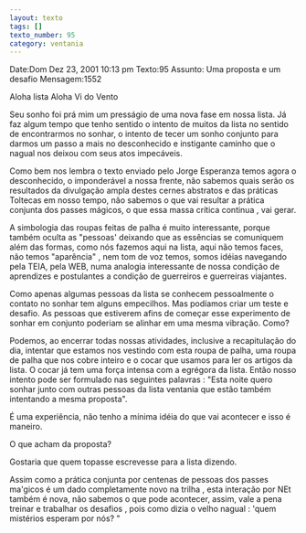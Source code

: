 ```yaml
---
layout: texto
tags: []
texto_number: 95
category: ventania
---
```

Date:Dom Dez 23, 2001 10:13 pm
Texto:95
Assunto: Uma proposta e um desafio
Mensagem:1552

Aloha lista
Aloha Vi do Vento

Seu sonho foi prá mim um presságio de uma nova fase em nossa lista.
Já faz algum tempo que tenho sentido o intento de muitos da lista no sentido
de encontrarmos no sonhar, o intento de tecer um sonho conjunto para darmos
um passo a mais no desconhecido e instigante caminho que o nagual nos deixou
com seus atos impecáveis.

Como bem nos lembra o texto enviado pelo Jorge Esperanza temos agora o
desconhecido, o imponderável a nossa frente, não sabemos quais serão os
resultados da divulgação ampla destes cernes abstratos e das práticas
Toltecas em nosso tempo, não sabemos o que vai resultar a prática conjunta
dos passes mágicos, o que essa massa crítica continua , vai gerar.

A simbologia das roupas feitas de palha é muito interessante, porque também
oculta as "pessoas' deixando que as essências se comuniquem além das formas,
como nós fazemos aqui na lista, aqui não temos faces, não temos "aparência"
, nem tom de voz temos, somos idéias navegando pela TEIA, pela WEB, numa
analogia interessante de nossa condição de aprendizes e postulantes a
condição de guerreiros e guerreiras viajantes.

Como apenas algumas pessoas da lista se conhecem pessoalmente o contato no
sonhar tem alguns empecilhos.
Mas podíamos criar um teste e desafio.
As pessoas que estiverem afins de começar esse experimento de sonhar em
conjunto poderiam se alinhar em uma mesma vibração.
Como?

Podemos, ao encerrar todas nossas atividades, inclusive a recapitulação do
dia, intentar que estamos nos vestindo com esta roupa de palha, uma roupa de
palha que nos cobre inteiro e o cocar que usamos para ler os artigos da
lista.
O cocar já tem uma força intensa com a egrégora da lista.
Então nosso intento pode ser formulado nas seguintes palavras : "Esta noite
quero sonhar junto com outras pessoas da lista ventania que estão também
intentando a mesma proposta".

É uma experiência, não tenho a mínima idéia do que vai acontecer e isso é
maneiro.

O que acham da proposta?

Gostaria que quem topasse escrevesse para a lista dizendo.

Assim como a prática conjunta por centenas de pessoas dos passes ma'gicos é
um dado completamente novo na trilha , esta interação por NEt também é nova,
não sabemos o que pode acontecer, assim, vale a pena treinar e trabalhar os
desafios , pois como dizia o velho nagual : 'quem mistérios esperam por nós?
"